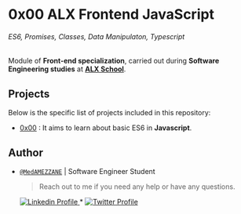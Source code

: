 # 0x00 ALX Frontend JavaScript
###### *ES6, Promises, Classes, Data Manipulaton, Typescript*

Module of **Front-end specialization**, carried  out during **Software Engineering studies** at **[ALX School](https://www.alxafrica.com)**.

## Projects
Below is the specific list of projects included in this repository:

- [0x00](./0x00-ES6_basic) : It aims to learn about basic ES6 in **Javascript**.


## Author

- [`@MedAMEZZANE`]() | Software Engineer Student

    > Reach out to me if you need any help or have any questions.

    <a href="https://www.linkedin.com/in/mohamed-amezzane/">
        <img alt="Linkedin Profile" src="https://img.shields.io/badge/-Linkedin-0072b1?style=flat&logo=Linkedin&logoColor=white&link=https://www.linkedin.com/in/mohamed-amezzane/" />
    </a>
    <span> * </span>
    <a href="https://twitter.com/MedAMEZZANE">
        <img alt="Twitter Profile" src="https://img.shields.io/badge/-Twitter-0072b1?style=flat&logo=Twitter&logoColor=white&link=https://www.linkedin.com/in/mohamed-amezzane/&color=1DA1F2" />
    </a>
